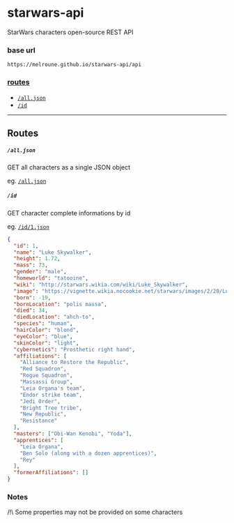 # starwars-api

StarWars characters open-source REST API

### base url

`https://melroune.github.io/starwars-api/api`

### [routes](#routes-1)

- [`/all.json`](https://melroune.github.io/starwars-api/api/all.json)
- [`/id`](https://melroune.github.io/starwars-api/api/id/1.json)

---

## Routes

##### `/all.json`

GET all characters as a single JSON object

eg. [`/all.json`](https://melroune.github.io/starwars-api/api/all.json)

##### `/id`

GET character complete informations by id

eg. [`/id/1.json`](https://melroune.github.io/starwars-api/api/id/1.json)

```json
{
  "id": 1,
  "name": "Luke Skywalker",
  "height": 1.72,
  "mass": 73,
  "gender": "male",
  "homeworld": "tatooine",
  "wiki": "http://starwars.wikia.com/wiki/Luke_Skywalker",
  "image": "https://vignette.wikia.nocookie.net/starwars/images/2/20/LukeTLJ.jpg",
  "born": -19,
  "bornLocation": "polis massa",
  "died": 34,
  "diedLocation": "ahch-to",
  "species": "human",
  "hairColor": "blond",
  "eyeColor": "blue",
  "skinColor": "light",
  "cybernetics": "Prosthetic right hand",
  "affiliations": [
    "Alliance to Restore the Republic",
    "Red Squadron",
    "Rogue Squadron",
    "Massassi Group",
    "Leia Organa's team",
    "Endor strike team",
    "Jedi Order",
    "Bright Tree tribe",
    "New Republic",
    "Resistance"
  ],
  "masters": ["Obi-Wan Kenobi", "Yoda"],
  "apprentices": [
    "Leia Organa",
    "Ben Solo (along with a dozen apprentices)",
    "Rey"
  ],
  "formerAffiliations": []
}
```

### Notes

/!\ Some properties may not be provided on some characters

